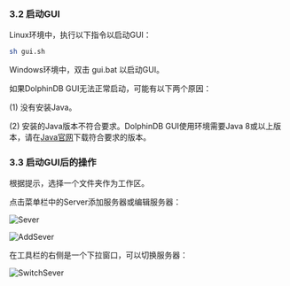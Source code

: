 ### 3.2 启动GUI

Linux环境中，执行以下指令以启动GUI：
```sh
sh gui.sh
```
Windows环境中，双击 gui.bat 以启动GUI。

如果DolphinDB GUI无法正常启动，可能有以下两个原因：

(1) 没有安装Java。

(2) 安装的Java版本不符合要求。DolphinDB GUI使用环境需要Java 8或以上版本，请在[Java官网](https://www.oracle.com/technetwork/java/javase/downloads/index.html)下载符合要求的版本。

### 3.3 启动GUI后的操作

根据提示，选择一个文件夹作为工作区。

点击菜单栏中的Server添加服务器或编辑服务器：

![Sever](.../images/single_GUI_server.png)

![AddSever](.../images/single_GUI_addserver.png)

在工具栏的右侧是一个下拉窗口，可以切换服务器：

![SwitchSever](.../images/single_GUI_tool.png)